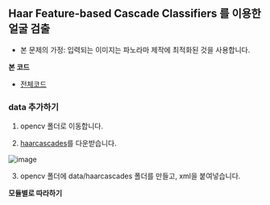 ## Haar Feature-based Cascade Classifiers 를 이용한 얼굴 검출

- 본 문제의 가정: 입력되는 이미지는 파노라마 제작에 최적화된 것을 사용합니다.

**본 코드**
- [전체코드](2주차-실습/Example_001.cpp)

### data 추가하기

1. opencv 폴더로 이동합니다.

2. [haarcascades](https://github.com/moduPlayGround/ComputerVision-for-VisualRecognition/tree/master/2%EC%A3%BC%EC%B0%A8-%EC%8B%A4%EC%8A%B5/data1/data/haarcascades)를 다운받습니다.

![image](https://user-images.githubusercontent.com/30471027/52734387-6db59880-3008-11e9-91fb-3b2c78a78c9d.png)

3. opencv 폴더에 data/haarcascades 폴더를 만들고, xml을 붙여넣습니다.

**모듈별로 따라하기**


